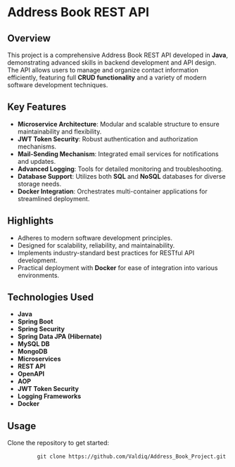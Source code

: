    <h1>Address Book REST API</h1>
    <h2>Overview</h2>
    <p>
        This project is a comprehensive Address Book REST API developed in <strong>Java</strong>, demonstrating advanced skills in backend development and API design. 
        The API allows users to manage and organize contact information efficiently, featuring full <strong>CRUD functionality</strong> and a variety of modern software development techniques.
    </p>
    <h2>Key Features</h2>
    <ul>
        <li><strong>Microservice Architecture</strong>: Modular and scalable structure to ensure maintainability and flexibility.</li>
        <li><strong>JWT Token Security</strong>: Robust authentication and authorization mechanisms.</li>
        <li><strong>Mail-Sending Mechanism</strong>: Integrated email services for notifications and updates.</li>
        <li><strong>Advanced Logging</strong>: Tools for detailed monitoring and troubleshooting.</li>
        <li><strong>Database Support</strong>: Utilizes both <strong>SQL</strong> and <strong>NoSQL</strong> databases for diverse storage needs.</li>
        <li><strong>Docker Integration</strong>: Orchestrates multi-container applications for streamlined deployment.</li>
    </ul>
    <h2>Highlights</h2>
    <ul>
        <li>Adheres to modern software development principles.</li>
        <li>Designed for scalability, reliability, and maintainability.</li>
        <li>Implements industry-standard best practices for RESTful API development.</li>
        <li>Practical deployment with <strong>Docker</strong> for ease of integration into various environments.</li>
    </ul>
    <h2>Technologies Used</h2>
    <ul>
        <li><strong>Java</strong></li>
        <li><strong>Spring Boot</strong></li>
        <li><strong>Spring Security</strong></li>
        <li><strong>Spring Data JPA (Hibernate)</strong></li>
        <li><strong>MySQL DB</strong></li>
        <li><strong>MongoDB</strong></li>
        <li><strong>Microservices</strong></li>
        <li><strong>REST API</strong></li>
        <li><strong>OpenAPI</strong></li>
        <li><strong>AOP</strong></li>
        <li><strong>JWT Token Security</strong></li>
        <li><strong>Logging Frameworks</strong></li>
        <li><strong>Docker</strong></li>
    </ul>
        <h2>Usage</h2>
    <p>Clone the repository to get started:</p>
    <pre>
        <code>git clone https://github.com/Valdiq/Address_Book_Project.git</code>
    </pre>
